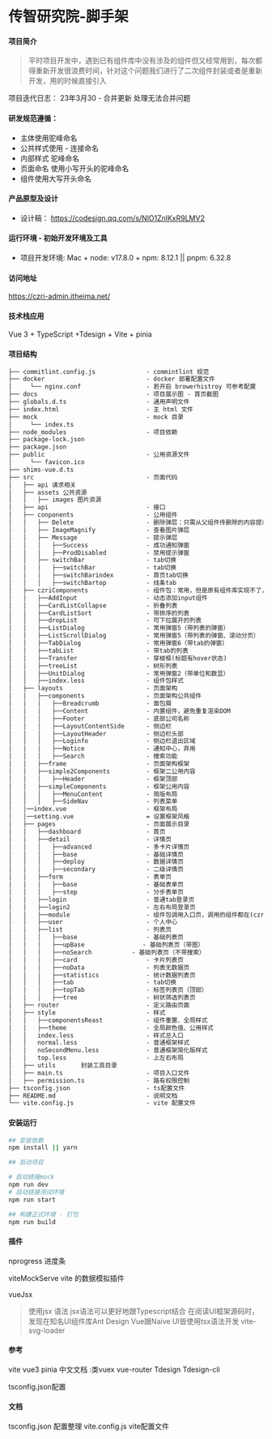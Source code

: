 # 传智研究院-脚手架
#### 项目简介
> 平时项目开发中，遇到已有组件库中没有涉及的组件但又经常用到，每次都得重新开发很浪费时间，针对这个问题我们进行了二次组件封装或者是重新开发，用的时候直接引入

项目迭代日志：
23年3月30 - 合并更新 处理无法合并问题
#### 研发规范遵循：

- 主体使用驼峰命名
- 公共样式使用 - 连接命名
- 内部样式 驼峰命名
- 页面命名 使用小写开头的驼峰命名
- 组件使用大写开头命名

#### 产品原型及设计
- 设计稿： https://codesign.qq.com/s/NlO1ZnlKxR9LMV2

#### 运行环境 - 初始开发环境及工具

- 项目开发环境: Mac + node: v17.8.0 + npm: 8.12.1 || pnpm: 6.32.8 

#### 访问地址
https://czri-admin.itheima.net/

#### 技术栈应用
Vue 3 + TypeScript +Tdesign + Vite + pinia
#### 项目结构
```html
├── commitlint.config.js              - commintlint 规范
├── docker                            - docker 部署配置文件
│     └── nginx.conf                  - 若开启 browerhistroy 可参考配置
├── docs                              - 项目展示图 - 首页截图      
├── globals.d.ts                      - 通用声明文件        
├── index.html                        - 主 html 文件
├── mock                              - mock 目录
│     └── index.ts
├── node_modules                      - 项目依赖
├── package-lock.json
├── package.json
├── public                            - 公用资源文件  
│     └── favicon.ico
├── shims-vue.d.ts
├── src                               - 页面代码
│   ├── api 请求相关
│   ├── assets 公共资源
│   │   ├── images 图片资源
│   ├── api                           - 接口
│   ├── conponents                    - 公用组件
│   │   ├── Delete                    - 删除弹层：只需从父组件传删除的内容提示
│   │   ├── ImageMagnify              - 查看图片弹层
│   │   ├── Message                   - 提示弹层
│   │   │   ├──Success                - 成功通知弹窗
│   │   │   ├──ProdDisabled           - 禁用提示弹窗
│   │   ├── switchBar                 - tab切换
│   │   │   ├──switchBar              - tab切换
│   │   │   ├──switchBarindex         - 首页tab切换
│   │   │   ├──switchBartop           - 线条tab
│   ├── czriComponents                - 组件包：常用，但是原有组件库实现不了，因此进行了二次开发
│   │   ├──AddInput                   - 动态添加input组件
│   │   ├──CardListCollapse           - 折叠列表
│   │   ├──CardListSort               - 带排序的列表
│   │   ├──dropList                   - 可下拉展开的列表
│   │   ├──ListDialog                 - 常用弹窗5（带列表的弹窗）
│   │   ├──ListScrollDialog           - 常用弹窗5（带列表的弹窗、滚动分页）
│   │   ├──TabDialog                  - 常用弹窗6（带tab的弹窗）
│   │   ├──tabList                    - 带tab的列表
│   │   ├──Transfer                   - 穿梭框(标题有hover状态)
│   │   ├──treeList                   - 树形列表
│   │   ├──UnitDialog                 - 常用弹窗2（带单位和数显）
│   │   ├──index.less                 - 组件包样式
│   ├── layouts                       - 页面架构
│   │   ├──components				  - 页面架构公共组件
│   │   │   ├──Breadcrumb			  - 面包屑
│   │   │   ├──Content				  - 内置组件，避免重复渲染DOM
│   │   │   ├──Footer				  - 底部公司名称
│   │   │   ├──LayoutContentSide	  - 侧边栏
│   │   │   ├──LayoutHeader	  		  - 侧边栏头部
│   │   │   ├──Loginfo	  		  	  - 侧边栏退出区域
│   │   │   ├──Notice	  		  	  - 通知中心，弃用
│   │   │   ├──Search	  		  	  - 搜索功能
│   │   ├──frame					  - 页面架构框架
│   │   ├──simple2Components		  - 框架二公用内容
│   │   │   ├──Header				  - 框架顶部
│   │   ├──simpleComponents		  	  - 框架公用内容
│   │   │   ├──MenuContent	  		  - 简版布局
│   │   │   ├──SideNav	  		  	  - 列表菜单
│   │──index.vue					  - 框架布局
│   │──setting.vue					  = 设置框架风格
│   ├── pages                         - 页面展示目录
│   │   ├──dashboard                  - 首页
│   │   ├──detail                     - 详情页
│   │   │   ├──advanced               - 多卡片详情页
│   │   │   ├──base                   - 基础详情页
│   │   │   ├──deploy                 - 数据详情页
│   │   │   ├──secondary              - 二级详情页
│   │   ├──form                       - 表单页
│   │   │   ├──base                   - 基础表单页
│   │   │   ├──step                   - 分步表单页
│   │   ├──login                      - 普通tab登录页
│   │   ├──login2                     - 左右布局登录页
│   │   ├──module                     - 组件包调用入口页，调用的组件都在(czriComponents文件加中)
│   │   ├──user                       - 个人中心
│   │   ├──list                       - 列表页
│   │   │   ├──base                   - 基础列表页
│   │   │   ├──upBase                - 基础列表页（带图）
│   │   │   ├──noSearch           - 基础列表页（不带搜索）
│   │   │   ├──card                   - 卡片列表页
│   │   │   ├──noData                 - 列表无数据页
│   │   │   ├──statistics             - 统计数据列表页
│   │   │   ├──tab                    - tab切换
│   │   │   ├──topTab                 - 标签列表页（顶部）
│   │   │   ├──tree                   - 树状筛选列表页
│   ├── router                        - 定义路由页面
│   ├── style                         - 样式
│   │   ├──componentsReast            - 组件重置、全局样式
│   │   ├──theme                      - 全局颜色值、公用样式
│   │   index.less                    - 样式总入口
│   │   normal.less                   - 普通框架样式
│   │   noSecondMenu.less             - 普通框架简化版样式
│   │   top.less                      - 上左右布局
│   ├── utils       封装工具目录
│   ├── main.ts						  - 项目入口文件
│   ├── permission.ts				  - 路有权限控制
├── tsconfig.json                     - ts配置文件
├── README.md                         - 说明文档  
└── vite.config.js                    - vite 配置文件
```
#### 安装运行

``` bash
## 安装依赖
npm install || yarn 

## 启动项目 

# 启动链接mock
npm run dev
# 启动链接测试环境
npm run start

## 构建正式环境 - 打包
npm run build

```
#### 插件
nprogress 进度条 

viteMockServe vite 的数据模拟插件

vueJsx 
> 使用jsx 语法 jsx语法可以更好地跟Typescript结合 在阅读UI框架源码时，发现在知名UI组件库Ant Design Vue跟Naive UI皆使用tsx语法开发
vite-svg-loader



#### 参考

vite
vue3
pinia 中文文档 :类vuex 
vue-router
Tdesign
Tdesign-cli

tsconfig.json配置 
#### 文档
tsconfig.json 配置整理
vite.config.js vite配置文件

